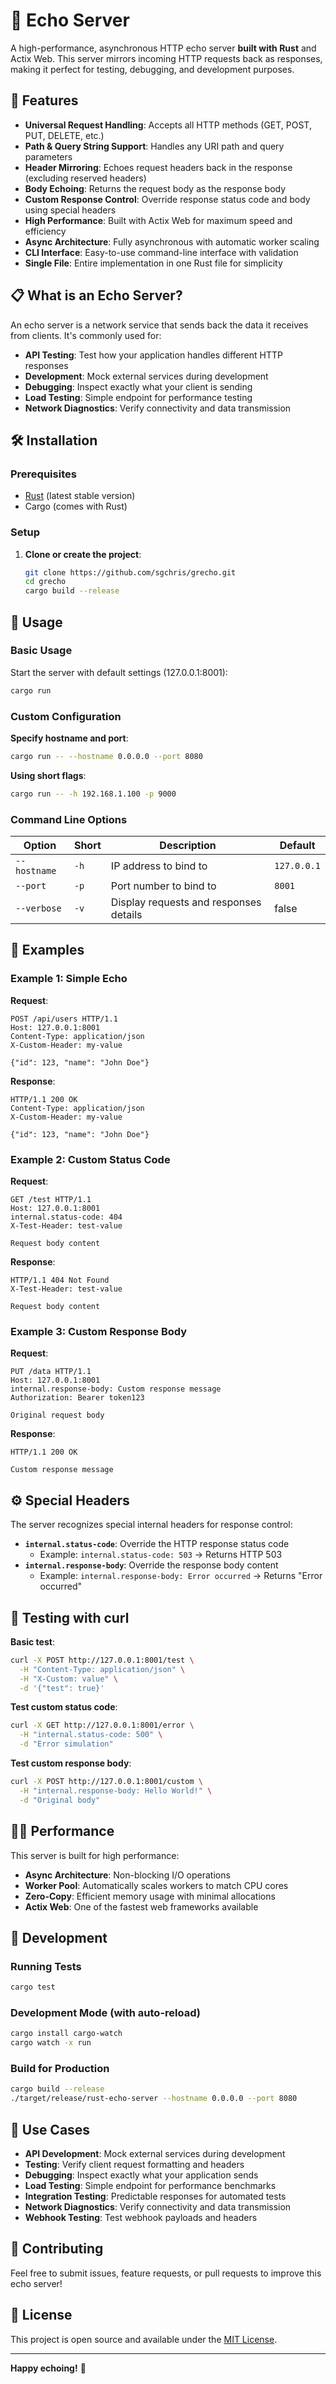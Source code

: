 # 🔄 Echo Server

A high-performance, asynchronous HTTP echo server **built with Rust** and Actix Web. This server mirrors incoming HTTP requests back as responses, making it perfect for testing, debugging, and development purposes.

## 🚀 Features

- **Universal Request Handling**: Accepts all HTTP methods (GET, POST, PUT, DELETE, etc.)
- **Path & Query String Support**: Handles any URI path and query parameters
- **Header Mirroring**: Echoes request headers back in the response (excluding reserved headers)
- **Body Echoing**: Returns the request body as the response body
- **Custom Response Control**: Override response status code and body using special headers
- **High Performance**: Built with Actix Web for maximum speed and efficiency
- **Async Architecture**: Fully asynchronous with automatic worker scaling
- **CLI Interface**: Easy-to-use command-line interface with validation
- **Single File**: Entire implementation in one Rust file for simplicity

## 📋 What is an Echo Server?

An echo server is a network service that sends back the data it receives from clients. It's commonly used for:

- **API Testing**: Test how your application handles different HTTP responses
- **Development**: Mock external services during development
- **Debugging**: Inspect exactly what your client is sending
- **Load Testing**: Simple endpoint for performance testing
- **Network Diagnostics**: Verify connectivity and data transmission

## 🛠️ Installation

### Prerequisites
- [Rust](https://rustup.rs/) (latest stable version)
- Cargo (comes with Rust)

### Setup

1. **Clone or create the project**:
   ```bash
   git clone https://github.com/sgchris/grecho.git
   cd grecho
   cargo build --release
   ```

## 🎯 Usage

### Basic Usage

Start the server with default settings (127.0.0.1:8001):
```bash
cargo run
```

### Custom Configuration

**Specify hostname and port**:
```bash
cargo run -- --hostname 0.0.0.0 --port 8080
```

**Using short flags**:
```bash
cargo run -- -h 192.168.1.100 -p 9000
```

### Command Line Options

| Option | Short | Description | Default |
|--------|-------|-------------|---------|
| `--hostname` | `-h` | IP address to bind to | `127.0.0.1` |
| `--port` | `-p` | Port number to bind to | `8001` |
| `--verbose` | `-v` | Display requests and responses details | false |

## 📖 Examples

### Example 1: Simple Echo

**Request**:
```http
POST /api/users HTTP/1.1
Host: 127.0.0.1:8001
Content-Type: application/json
X-Custom-Header: my-value

{"id": 123, "name": "John Doe"}
```

**Response**:
```http
HTTP/1.1 200 OK
Content-Type: application/json
X-Custom-Header: my-value

{"id": 123, "name": "John Doe"}
```

### Example 2: Custom Status Code

**Request**:
```http
GET /test HTTP/1.1
Host: 127.0.0.1:8001
internal.status-code: 404
X-Test-Header: test-value

Request body content
```

**Response**:
```http
HTTP/1.1 404 Not Found
X-Test-Header: test-value

Request body content
```

### Example 3: Custom Response Body

**Request**:
```http
PUT /data HTTP/1.1
Host: 127.0.0.1:8001
internal.response-body: Custom response message
Authorization: Bearer token123

Original request body
```

**Response**:
```http
HTTP/1.1 200 OK

Custom response message
```

## ⚙️ Special Headers

The server recognizes special internal headers for response control:

- **`internal.status-code`**: Override the HTTP response status code
  - Example: `internal.status-code: 503` → Returns HTTP 503
- **`internal.response-body`**: Override the response body content
  - Example: `internal.response-body: Error occurred` → Returns "Error occurred"

## 🧪 Testing with curl

**Basic test**:
```bash
curl -X POST http://127.0.0.1:8001/test \
  -H "Content-Type: application/json" \
  -H "X-Custom: value" \
  -d '{"test": true}'
```

**Test custom status code**:
```bash
curl -X GET http://127.0.0.1:8001/error \
  -H "internal.status-code: 500" \
  -d "Error simulation"
```

**Test custom response body**:
```bash
curl -X POST http://127.0.0.1:8001/custom \
  -H "internal.response-body: Hello World!" \
  -d "Original body"
```

## 🏃‍♂️ Performance

This server is built for high performance:

- **Async Architecture**: Non-blocking I/O operations
- **Worker Pool**: Automatically scales workers to match CPU cores
- **Zero-Copy**: Efficient memory usage with minimal allocations
- **Actix Web**: One of the fastest web frameworks available

## 🔧 Development

### Running Tests
```bash
cargo test
```

### Development Mode (with auto-reload)
```bash
cargo install cargo-watch
cargo watch -x run
```

### Build for Production
```bash
cargo build --release
./target/release/rust-echo-server --hostname 0.0.0.0 --port 8080
```

## 📝 Use Cases

- **API Development**: Mock external services during development
- **Testing**: Verify client request formatting and headers
- **Debugging**: Inspect exactly what your application sends
- **Load Testing**: Simple endpoint for performance benchmarks
- **Integration Testing**: Predictable responses for automated tests
- **Network Diagnostics**: Verify connectivity and data transmission
- **Webhook Testing**: Test webhook payloads and headers

## 🤝 Contributing

Feel free to submit issues, feature requests, or pull requests to improve this echo server!

## 📄 License

This project is open source and available under the [MIT License](LICENSE).

---

**Happy echoing!** 🎉
